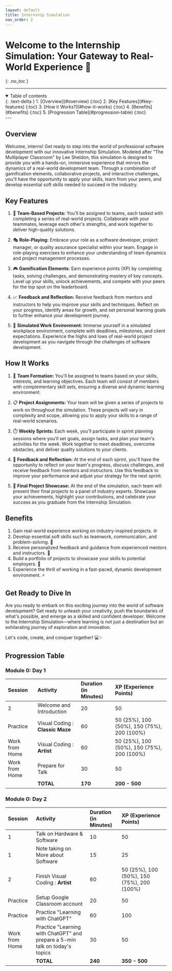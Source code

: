 ```yaml
---
layout: default
title: Internship Simulation
nav_order: 2
---
```

# Welcome to the Internship Simulation: Your Gateway to Real-World Experience 🚀
{: .no_toc }

---

<details open markdown="block">
  <summary>
    Table of contents
  </summary>
  {: .text-delta }
1. [Overview](#overview)
   {:toc}
2. [Key Features](#key-features)
   {:toc}
3. [How it Works?](#how-it-works)
   {:toc}
4. [Benefits](#benefits)
   {:toc}
5. [Progression Table](#progression-table)
   {:toc}
</details>
---

## Overview
Welcome, interns! Get ready to step into the world of professional software development with our innovative Internship Simulation. Modeled after "The Multiplayer Classroom" by Lee Sheldon, this simulation is designed to provide you with a hands-on, immersive experience that mirrors the dynamics of a real-world development team. Through a combination of gamification elements, collaborative projects, and interactive challenges, you'll have the opportunity to apply your skills, learn from your peers, and develop essential soft skills needed to succeed in the industry.

## Key Features

1. 🤝 **Team-Based Projects:** You'll be assigned to teams, each tasked with completing a series of real-world projects. Collaborate with your teammates, leverage each other's strengths, and work together to deliver high-quality solutions.

2. 🎭 **Role-Playing:** Embrace your role as a software developer, project manager, or quality assurance specialist within your team. Engage in role-playing exercises to enhance your understanding of team dynamics and project management processes.

3. 🎮 **Gamification Elements:** Earn experience points (XP) by completing tasks, solving challenges, and demonstrating mastery of key concepts. Level up your skills, unlock achievements, and compete with your peers for the top spot on the leaderboard.

4. 📈 **Feedback and Reflection:** Receive feedback from mentors and instructors to help you improve your skills and techniques. Reflect on your progress, identify areas for growth, and set personal learning goals to further enhance your development journey.

5. 🏢 **Simulated Work Environment:** Immerse yourself in a simulated workplace environment, complete with deadlines, milestones, and client expectations. Experience the highs and lows of real-world project development as you navigate through the challenges of software development.

## How It Works

1. 🤝 **Team Formation:** You'll be assigned to teams based on your skills, interests, and learning objectives. Each team will consist of members with complementary skill sets, ensuring a diverse and dynamic learning environment.

2. 📋 **Project Assignments:** Your team will be given a series of projects to work on throughout the simulation. These projects will vary in complexity and scope, allowing you to apply your skills to a range of real-world scenarios.

3. ⏱️ **Weekly Sprints:** Each week, you'll participate in sprint planning sessions where you'll set goals, assign tasks, and plan your team's activities for the week. Work together to meet deadlines, overcome obstacles, and deliver quality solutions to your clients.

4. 🔄 **Feedback and Reflection:** At the end of each sprint, you'll have the opportunity to reflect on your team's progress, discuss challenges, and receive feedback from mentors and instructors. Use this feedback to improve your performance and adjust your strategy for the next sprint.

5. 🌟 **Final Project Showcase:** At the end of the simulation, each team will present their final projects to a panel of industry experts. Showcase your achievements, highlight your contributions, and celebrate your success as you graduate from the Internship Simulation.

## Benefits

1. Gain real-world experience working on industry-inspired projects. 🌐
2. Develop essential soft skills such as teamwork, communication, and problem-solving. 🧩
3. Receive personalized feedback and guidance from experienced mentors and instructors. 📝
4. Build a portfolio of projects to showcase your skills to potential employers. 💼
5. Experience the thrill of working in a fast-paced, dynamic development environment. ⚡

## Get Ready to Dive In

Are you ready to embark on this exciting journey into the world of software development? Get ready to unleash your creativity, push the boundaries of what's possible, and emerge as a skilled and confident developer. Welcome to the Internship Simulation—where learning is not just a destination but an exhilarating journey of exploration and innovation.

Let's code, create, and conquer together! 💻✨

## Progression Table
### Module 0: Day 1

| Session | Activity | Duration (in Minutes) | XP (Experience Points) |
|:--|:--|:--|:--|
| 2 | Welcome and Introduction | 20 | 50 |
| Practice | Visual Coding : **Classic Maze** | 60 | 50 (25%), 100 (50%), 150 (75%), 200 (100%) |
| Work from Home | Visual Coding : **Artist** | 60 | 50 (25%), 100 (50%), 150 (75%), 200 (100%) |
| Work from Home | Prepare for Talk | 30 | 50 |
| | **TOTAL** | **170** | **200 - 500** |

### Module 0: Day 2

| Session | Activity | Duration (in Minutes) | XP (Experience Points) |
|:--|:--|:--|:--|
| 1 | Talk on Hardware & Software | 10 | 50 |
| 1 | Note taking on More about Software | 15 | 25 |
| 2 | Finish Visual Coding : **Artist** | 60 | 50 (25%), 100 (50%), 150 (75%), 200 (100%) |
| Practice | Setup Google Classroom account | 20 | 50 |
| Practice | Practice "Learning with ChatGPT" | 60 | 100 |
| Work from Home | Practice "Learning with ChatGPT" and prepare a 5-min talk on today's topics | 30 | 50 |
| | **TOTAL** | **240** | **350 - 500** |

<!-- |   |    | Icebreaker Activity | 20 | 75 |
|   |    | Team-building Exercise | 15 | 100 |
|   |    | Group Discussion | 15 | 100 |
|   |    | Introduction to Tools | 20 | 75 |
|   |    | Q&A Session | 10 | 50 |
### Week 1
 -->